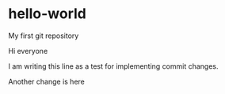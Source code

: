 # hello-world
My first git repository

Hi everyone

I am writing this line as a test for implementing commit changes.

Another change is here
